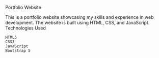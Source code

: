 Portfolio Website

This is a portfolio website showcasing my skills and experience in web development. The website is built using HTML, CSS, and JavaScript.
Technologies Used

    HTML5
    CSS3
    JavaScript
    Bootstrap 5
